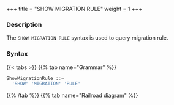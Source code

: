 +++
title = "SHOW MIGRATION RULE"
weight = 1
+++

### Description

The `SHOW MIGRATION RULE` syntax is used to query migration rule.

### Syntax

{{< tabs >}}
{{% tab name="Grammar" %}}
```sql
ShowMigrationRule ::=
  'SHOW' 'MIGRATION' 'RULE'
```
{{% /tab %}}
{{% tab name="Railroad diagram" %}}
<iframe frameborder="0" name="diagram" id="diagram" width="100%" height="100%"></iframe>
{{% /tab %}}
{{< /tabs >}}

### Return Value Description

| Column         | Description                |
|----------------|----------------------------|
| read           | Data reading configuration |
| write          | Data writing configuration |
| stream_channel | Data channel               |

### Example

- Query migration rule

```sql
SHOW MIGRATION RULE;
```

```sql
mysql> SHOW MIGRATION RULE;
+--------------------------------------------------------------+--------------------------------------+-------------------------------------------------------+
| read                                                         | write                                | stream_channel                                        |
+--------------------------------------------------------------+--------------------------------------+-------------------------------------------------------+
| {"workerThread":20,"batchSize":1000,"shardingSize":10000000} | {"workerThread":20,"batchSize":1000} | {"type":"MEMORY","props":{"block-queue-size":"2000"}} |
+--------------------------------------------------------------+--------------------------------------+-------------------------------------------------------+
1 row in set (0.01 sec)
```

### Reserved word

`SHOW`, `MIGRATION`, `RULE`

### Related links

- [Reserved word](/en/user-manual/shardingsphere-proxy/distsql/syntax/reserved-word/)
